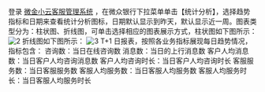登录 [微金小云客服管理系统](https://ics.webank.com) ，在微众银行下拉菜单单击【统计分析】，选择趋势指标和日期来查看统计分析图标，日期默认显示到昨天，默认显示近一周。图表类型分为：柱状图、折线图，可单击选择相应的图表展示方式，柱状图如下图所示：
![2](http://imgcache.tce.fsphere.cn/image/mc.qcloudimg.com/static/img/c467456af467fbdd632034df24a68a0f/image.png)
折线图如下图所示：
![3](http://imgcache.tce.fsphere.cn/image/mc.qcloudimg.com/static/img/c3fb86ce649f5c1e4d7f537596e7ca54/image.png)
T+1 日报表，按照各业务指标展现每日趋势情况，指标包含：
咨询数：当日在线咨询数
消息数：当日的上行消息数
客户人均消息数：当日客户人均咨询消息数
客户人均咨询时长：当日客户人均咨询时长
客服服务数：当日客服服务数
客服人均服务数：当日客服人均服务数
客服人均服务时长：当日客服人均服务时长